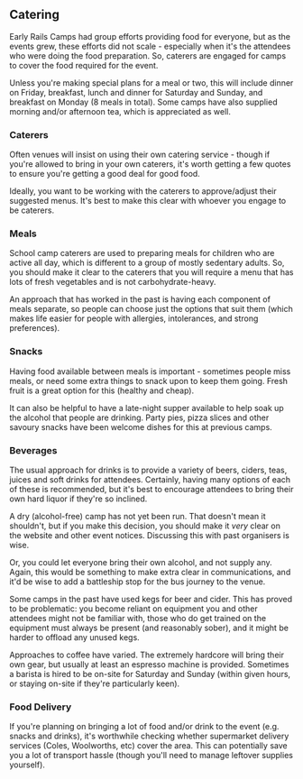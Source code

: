 ## Catering

Early Rails Camps had group efforts providing food for everyone, but as the events grew, these efforts did not scale - especially when it's the attendees who were doing the food preparation. So, caterers are engaged for camps to cover the food required for the event.

Unless you're making special plans for a meal or two, this will include dinner on Friday, breakfast, lunch and dinner for Saturday and Sunday, and breakfast on Monday (8 meals in total). Some camps have also supplied morning and/or afternoon tea, which is appreciated as well.

### Caterers

Often venues will insist on using their own catering service - though if you're allowed to bring in your own caterers, it's worth getting a few quotes to ensure you're getting a good deal for good food.

Ideally, you want to be working with the caterers to approve/adjust their suggested menus. It's best to make this clear with whoever you engage to be caterers.

### Meals

School camp caterers are used to preparing meals for children who are active all day, which is different to a group of mostly sedentary adults. So, you should make it clear to the caterers that you will require a menu that has lots of fresh vegetables and is not carbohydrate-heavy.

An approach that has worked in the past is having each component of meals separate, so people can choose just the options that suit them (which makes life easier for people with allergies, intolerances, and strong preferences).

### Snacks

Having food available between meals is important - sometimes people miss meals, or need some extra things to snack upon to keep them going. Fresh fruit is a great option for this (healthy and cheap).

It can also be helpful to have a late-night supper available to help soak up the alcohol that people are drinking. Party pies, pizza slices and other savoury snacks have been welcome dishes for this at previous camps.

### Beverages

The usual approach for drinks is to provide a variety of beers, ciders, teas, juices and soft drinks for attendees. Certainly, having many options of each of these is recommended, but it's best to encourage attendees to bring their own hard liquor if they're so inclined.

A dry (alcohol-free) camp has not yet been run. That doesn't mean it shouldn't, but if you make this decision, you should make it _very_ clear on the website and other event notices. Discussing this with past organisers is wise.

Or, you could let everyone bring their own alcohol, and not supply any. Again, this would be something to make extra clear in communications, and it'd be wise to add a battleship stop for the bus journey to the venue.

Some camps in the past have used kegs for beer and cider. This has proved to be problematic: you become reliant on equipment you and other attendees might not be familiar with, those who do get trained on the equipment must always be present (and reasonably sober), and it might be harder to offload any unused kegs.

Approaches to coffee have varied. The extremely hardcore will bring their own gear, but usually at least an espresso machine is provided. Sometimes a barista is hired to be on-site for Saturday and Sunday (within given hours, or staying on-site if they're particularly keen).

### Food Delivery

If you're planning on bringing a lot of food and/or drink to the event (e.g. snacks and drinks), it's worthwhile checking whether supermarket delivery services (Coles, Woolworths, etc) cover the area. This can potentially save you a lot of transport hassle (though you'll need to manage leftover supplies yourself).
